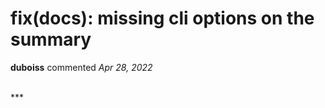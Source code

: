 # fix(docs): missing cli options on the summary

**duboiss** commented *Apr 28, 2022*


<br />
***


